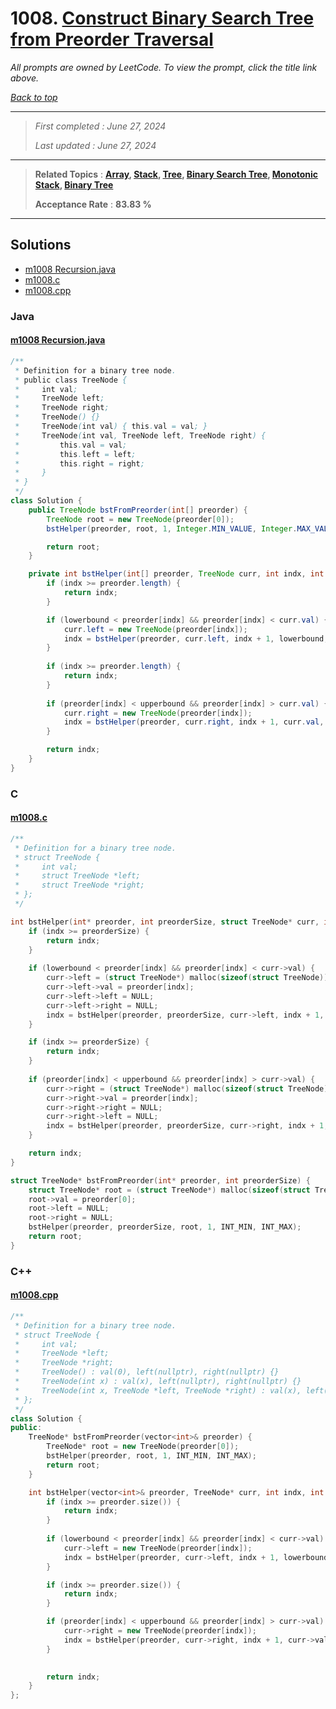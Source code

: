# 1008. [Construct Binary Search Tree from Preorder Traversal](<https://leetcode.com/problems/construct-binary-search-tree-from-preorder-traversal>)

*All prompts are owned by LeetCode. To view the prompt, click the title link above.*

*[Back to top](<../README.md>)*

------

> *First completed : June 27, 2024*
>
> *Last updated : June 27, 2024*

------

> **Related Topics** : **[Array](<by_topic/Array.md>), [Stack](<by_topic/Stack.md>), [Tree](<by_topic/Tree.md>), [Binary Search Tree](<by_topic/Binary Search Tree.md>), [Monotonic Stack](<by_topic/Monotonic Stack.md>), [Binary Tree](<by_topic/Binary Tree.md>)**
>
> **Acceptance Rate** : **83.83 %**

------

## Solutions

- [m1008 Recursion.java](<../my-submissions/m1008 Recursion.java>)
- [m1008.c](<../my-submissions/m1008.c>)
- [m1008.cpp](<../my-submissions/m1008.cpp>)
### Java
#### [m1008 Recursion.java](<../my-submissions/m1008 Recursion.java>)
```Java
/**
 * Definition for a binary tree node.
 * public class TreeNode {
 *     int val;
 *     TreeNode left;
 *     TreeNode right;
 *     TreeNode() {}
 *     TreeNode(int val) { this.val = val; }
 *     TreeNode(int val, TreeNode left, TreeNode right) {
 *         this.val = val;
 *         this.left = left;
 *         this.right = right;
 *     }
 * }
 */
class Solution {
    public TreeNode bstFromPreorder(int[] preorder) {
        TreeNode root = new TreeNode(preorder[0]);
        bstHelper(preorder, root, 1, Integer.MIN_VALUE, Integer.MAX_VALUE);

        return root;
    }

    private int bstHelper(int[] preorder, TreeNode curr, int indx, int lowerbound, int upperbound) {
        if (indx >= preorder.length) {
            return indx;
        }

        if (lowerbound < preorder[indx] && preorder[indx] < curr.val) {
            curr.left = new TreeNode(preorder[indx]);
            indx = bstHelper(preorder, curr.left, indx + 1, lowerbound, curr.val);
        }
        
        if (indx >= preorder.length) {
            return indx;
        }
        
        if (preorder[indx] < upperbound && preorder[indx] > curr.val) {
            curr.right = new TreeNode(preorder[indx]);
            indx = bstHelper(preorder, curr.right, indx + 1, curr.val, upperbound);
        }

        return indx;
    }
}
```

### C
#### [m1008.c](<../my-submissions/m1008.c>)
```C
/**
 * Definition for a binary tree node.
 * struct TreeNode {
 *     int val;
 *     struct TreeNode *left;
 *     struct TreeNode *right;
 * };
 */

int bstHelper(int* preorder, int preorderSize, struct TreeNode* curr, int indx, int lowerbound, int upperbound) {
    if (indx >= preorderSize) {
        return indx;
    }
    
    if (lowerbound < preorder[indx] && preorder[indx] < curr->val) {
        curr->left = (struct TreeNode*) malloc(sizeof(struct TreeNode));
        curr->left->val = preorder[indx];
        curr->left->left = NULL;
        curr->left->right = NULL;
        indx = bstHelper(preorder, preorderSize, curr->left, indx + 1, lowerbound, curr->val);
    }

    if (indx >= preorderSize) {
        return indx;
    }
    
    if (preorder[indx] < upperbound && preorder[indx] > curr->val) {
        curr->right = (struct TreeNode*) malloc(sizeof(struct TreeNode));
        curr->right->val = preorder[indx];
        curr->right->right = NULL;
        curr->right->left = NULL;
        indx = bstHelper(preorder, preorderSize, curr->right, indx + 1, curr->val, upperbound);
    }

    return indx;
}

struct TreeNode* bstFromPreorder(int* preorder, int preorderSize) {
    struct TreeNode* root = (struct TreeNode*) malloc(sizeof(struct TreeNode));
    root->val = preorder[0];
    root->left = NULL;
    root->right = NULL;
    bstHelper(preorder, preorderSize, root, 1, INT_MIN, INT_MAX);
    return root;
}

```

### C++
#### [m1008.cpp](<../my-submissions/m1008.cpp>)
```C++
/**
 * Definition for a binary tree node.
 * struct TreeNode {
 *     int val;
 *     TreeNode *left;
 *     TreeNode *right;
 *     TreeNode() : val(0), left(nullptr), right(nullptr) {}
 *     TreeNode(int x) : val(x), left(nullptr), right(nullptr) {}
 *     TreeNode(int x, TreeNode *left, TreeNode *right) : val(x), left(left), right(right) {}
 * };
 */
class Solution {
public:
    TreeNode* bstFromPreorder(vector<int>& preorder) {
        TreeNode* root = new TreeNode(preorder[0]);
        bstHelper(preorder, root, 1, INT_MIN, INT_MAX);
        return root;
    }

    int bstHelper(vector<int>& preorder, TreeNode* curr, int indx, int lowerbound, int upperbound) {
        if (indx >= preorder.size()) {
            return indx;
        }
        
        if (lowerbound < preorder[indx] && preorder[indx] < curr->val) {
            curr->left = new TreeNode(preorder[indx]);
            indx = bstHelper(preorder, curr->left, indx + 1, lowerbound, curr->val);
        }

        if (indx >= preorder.size()) {
            return indx;
        }

        if (preorder[indx] < upperbound && preorder[indx] > curr->val) {
            curr->right = new TreeNode(preorder[indx]);
            indx = bstHelper(preorder, curr->right, indx + 1, curr->val, upperbound);
        }
        

        return indx;
    }
};
```

